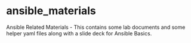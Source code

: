 # ansible_materials
Ansible Related Materials - This contains some lab documents and some helper yaml files along with a slide deck for Ansible 
Basics.
